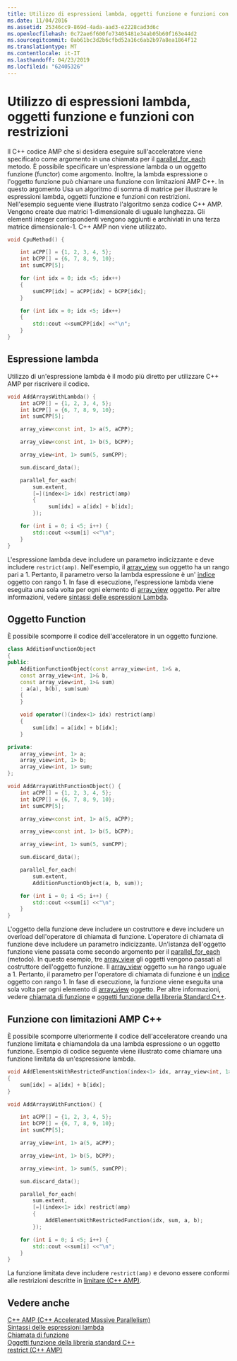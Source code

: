 ```yaml
---
title: Utilizzo di espressioni lambda, oggetti funzione e funzioni con restrizioni
ms.date: 11/04/2016
ms.assetid: 25346cc9-869d-4ada-aad3-e2228cad3d6c
ms.openlocfilehash: 0c72ae6f600fe73405481e34ab05b60f163e44d2
ms.sourcegitcommit: 0ab61bc3d2b6cfbd52a16c6ab2b97a8ea1864f12
ms.translationtype: MT
ms.contentlocale: it-IT
ms.lasthandoff: 04/23/2019
ms.locfileid: "62405326"
---
```

# <a name="using-lambdas-function-objects-and-restricted-functions"></a>Utilizzo di espressioni lambda, oggetti funzione e funzioni con restrizioni

Il C++ codice AMP che si desidera eseguire sull'acceleratore viene specificato come argomento in una chiamata per il [parallel_for_each](reference/concurrency-namespace-functions-amp.md#parallel_for_each) metodo. È possibile specificare un'espressione lambda o un oggetto funzione (functor) come argomento. Inoltre, la lambda espressione o l'oggetto funzione può chiamare una funzione con limitazioni AMP C++. In questo argomento Usa un algoritmo di somma di matrice per illustrare le espressioni lambda, oggetti funzione e funzioni con restrizioni. Nell'esempio seguente viene illustrato l'algoritmo senza codice C++ AMP. Vengono create due matrici 1-dimensionale di uguale lunghezza. Gli elementi integer corrispondenti vengono aggiunti e archiviati in una terza matrice dimensionale-1. C++ AMP non viene utilizzato.

```cpp
void CpuMethod() {

    int aCPP[] = {1, 2, 3, 4, 5};
    int bCPP[] = {6, 7, 8, 9, 10};
    int sumCPP[5];

    for (int idx = 0; idx <5; idx++)
    {
        sumCPP[idx] = aCPP[idx] + bCPP[idx];
    }

    for (int idx = 0; idx <5; idx++)
    {
        std::cout <<sumCPP[idx] <<"\n";
    }
}
```

## <a name="lambda-expression"></a>Espressione lambda

Utilizzo di un'espressione lambda è il modo più diretto per utilizzare C++ AMP per riscrivere il codice.

```cpp
void AddArraysWithLambda() {
    int aCPP[] = {1, 2, 3, 4, 5};
    int bCPP[] = {6, 7, 8, 9, 10};
    int sumCPP[5];

    array_view<const int, 1> a(5, aCPP);

    array_view<const int, 1> b(5, bCPP);

    array_view<int, 1> sum(5, sumCPP);

    sum.discard_data();

    parallel_for_each(
        sum.extent,
        [=](index<1> idx) restrict(amp)
        {
             sum[idx] = a[idx] + b[idx];
        });

    for (int i = 0; i <5; i++) {
        std::cout <<sum[i] <<"\n";
    }
}
```

L'espressione lambda deve includere un parametro indicizzante e deve includere `restrict(amp)`. Nell'esempio, il [array_view](../../parallel/amp/reference/array-view-class.md) `sum` oggetto ha un rango pari a 1. Pertanto, il parametro verso la lambda espressione è un' [indice](../../parallel/amp/reference/index-class.md) oggetto con rango 1. In fase di esecuzione, l'espressione lambda viene eseguita una sola volta per ogni elemento di [array_view](../../parallel/amp/reference/array-view-class.md) oggetto. Per altre informazioni, vedere [sintassi delle espressioni Lambda](../../cpp/lambda-expression-syntax.md).

## <a name="function-object"></a>Oggetto Function

È possibile scomporre il codice dell'acceleratore in un oggetto funzione.

```cpp
class AdditionFunctionObject
{
public:
    AdditionFunctionObject(const array_view<int, 1>& a,
    const array_view<int, 1>& b,
    const array_view<int, 1>& sum)
    : a(a), b(b), sum(sum)
    {
    }

    void operator()(index<1> idx) restrict(amp)
    {
        sum[idx] = a[idx] + b[idx];
    }

private:
    array_view<int, 1> a;
    array_view<int, 1> b;
    array_view<int, 1> sum;
};

void AddArraysWithFunctionObject() {
    int aCPP[] = {1, 2, 3, 4, 5};
    int bCPP[] = {6, 7, 8, 9, 10};
    int sumCPP[5];

    array_view<const int, 1> a(5, aCPP);

    array_view<const int, 1> b(5, bCPP);

    array_view<int, 1> sum(5, sumCPP);

    sum.discard_data();

    parallel_for_each(
        sum.extent,
        AdditionFunctionObject(a, b, sum));

    for (int i = 0; i <5; i++) {
        std::cout <<sum[i] <<"\n";
    }
}
```

L'oggetto della funzione deve includere un costruttore e deve includere un overload dell'operatore di chiamata di funzione. L'operatore di chiamata di funzione deve includere un parametro indicizzante. Un'istanza dell'oggetto funzione viene passata come secondo argomento per il [parallel_for_each](reference/concurrency-namespace-functions-amp.md#parallel_for_each) (metodo). In questo esempio, tre [array_view](../../parallel/amp/reference/array-view-class.md) gli oggetti vengono passati al costruttore dell'oggetto funzione. Il [array_view](../../parallel/amp/reference/array-view-class.md) oggetto `sum` ha rango uguale a 1. Pertanto, il parametro per l'operatore di chiamata di funzione è un [indice](../../parallel/amp/reference/index-class.md) oggetto con rango 1. In fase di esecuzione, la funzione viene eseguita una sola volta per ogni elemento di [array_view](../../parallel/amp/reference/array-view-class.md) oggetto. Per altre informazioni, vedere [chiamata di funzione](../../cpp/function-call-cpp.md) e [oggetti funzione della libreria Standard C++](../../standard-library/function-objects-in-the-stl.md).

## <a name="c-amp-restricted-function"></a>Funzione con limitazioni AMP C++

È possibile scomporre ulteriormente il codice dell'acceleratore creando una funzione limitata e chiamandola da una lambda espressione o un oggetto funzione. Esempio di codice seguente viene illustrato come chiamare una funzione limitata da un'espressione lambda.

```cpp
void AddElementsWithRestrictedFunction(index<1> idx, array_view<int, 1> sum, array_view<int, 1> a, array_view<int, 1> b) restrict(amp)
{
    sum[idx] = a[idx] + b[idx];
}

void AddArraysWithFunction() {

    int aCPP[] = {1, 2, 3, 4, 5};
    int bCPP[] = {6, 7, 8, 9, 10};
    int sumCPP[5];

    array_view<int, 1> a(5, aCPP);

    array_view<int, 1> b(5, bCPP);

    array_view<int, 1> sum(5, sumCPP);

    sum.discard_data();

    parallel_for_each(
        sum.extent,
        [=](index<1> idx) restrict(amp)
        {
            AddElementsWithRestrictedFunction(idx, sum, a, b);
        });

    for (int i = 0; i <5; i++) {
        std::cout <<sum[i] <<"\n";
    }
}
```

La funzione limitata deve includere `restrict(amp)` e devono essere conformi alle restrizioni descritte in [limitare (C++ AMP)](../../cpp/restrict-cpp-amp.md).

## <a name="see-also"></a>Vedere anche

[C++ AMP (C++ Accelerated Massive Parallelism)](../../parallel/amp/cpp-amp-cpp-accelerated-massive-parallelism.md)<br/>
[Sintassi delle espressioni lambda](../../cpp/lambda-expression-syntax.md)<br/>
[Chiamata di funzione](../../cpp/function-call-cpp.md)<br/>
[Oggetti funzione della libreria standard C++](../../standard-library/function-objects-in-the-stl.md)<br/>
[restrict (C++ AMP)](../../cpp/restrict-cpp-amp.md)
